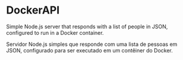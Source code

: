 # DockerAPI
Simple Node.js server that responds with a list of people in JSON, configured to run in a Docker container.

Servidor Node.js simples que responde com uma lista de pessoas em JSON, configurado para ser executado em um contêiner do Docker.
